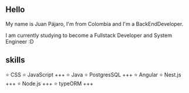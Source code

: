 ## Hello

My name is Juan Pájaro, I'm from Colombia and I'm a BackEndDeveloper.

I am currently studying to become a Fullstack Developer and System Engineer :D  

## skills

⭐ CSS
⭐ JavaScript +++
⭐ Java
⭐ PostgresSQL +++
⭐ Angular
⭐ Nest.js +++
⭐ Node.js +++
⭐ typeORM +++
